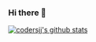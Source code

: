 ### Hi there 👋

<!--
**codersjj/codersjj** is a ✨ _special_ ✨ repository because its `README.md` (this file) appears on your GitHub profile.

Here are some ideas to get you started:

- 🔭 I’m currently working on ...
- 🌱 I’m currently learning ...
- 👯 I’m looking to collaborate on ...
- 🤔 I’m looking for help with ...
- 💬 Ask me about ...
- 📫 How to reach me: ...
- 😄 Pronouns: ...
- ⚡ Fun fact: ...
-->

[![codersjj's github stats](https://github-readme-stats.vercel.app/api?username=codersjj&show_icons=true&bg_color=320,323031,84a59d&icon_color=b0c4b1&title_color=eec170&text_color=a2a392)](https://github.com/anuraghazra/github-readme-stats)
